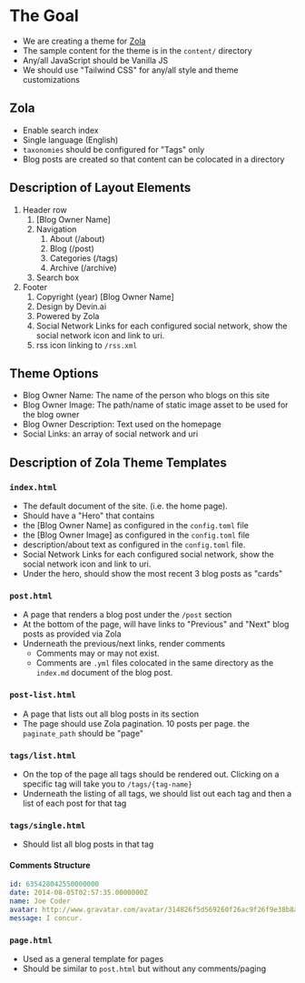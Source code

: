 # The Goal

- We are creating a theme for [Zola](https://www.getzola.org/)
- The sample content for the theme is in the `content/` directory
- Any/all JavaScript should be Vanilla JS
- We should use "Tailwind CSS" for any/all style and theme customizations

## Zola

- Enable search index
- Single language (English)
- `taxonomies` should be configured for "Tags" only
- Blog posts are created so that content can be colocated in a directory

## Description of Layout Elements

1. Header row
   1. [Blog Owner Name]
   2. Navigation
      1. About (/about)
      2. Blog (/post)
      3. Categories (/tags)
      4. Archive (/archive)
   3. Search box
2. Footer
   1. Copyright (year) [Blog Owner Name]
   2. Design by Devin.ai
   3. Powered by Zola
   4. Social Network Links for each configured social network, show the social network icon and link to uri.
   5. rss icon linking to `/rss.xml`

## Theme Options

- Blog Owner Name: The name of the person who blogs on this site
- Blog Owner Image: The path/name of static image asset to be used for the blog owner
- Blog Owner Description: Text used on the homepage
- Social Links: an array of social network and uri

## Description of Zola Theme Templates

### `index.html`

- The default document of the site. (i.e. the home page).
- Should have a "Hero" that contains
-   the [Blog Owner Name] as configured in the `config.toml` file
-   the [Blog Owner Image] as configured in the `config.toml` file
-   description/about text as configured in the `config.toml` file.
-   Social Network Links for each configured social network, show the social network icon and link to uri.
- Under the hero, should show the most recent 3 blog posts as "cards"

### `post.html`

- A page that renders a blog post under the `/post` section
- At the bottom of the page, will have links to "Previous" and "Next" blog posts as provided via Zola
- Underneath the previous/next links, render comments
  - Comments may or may not exist. 
  - Comments are `.yml` files colocated in the same directory as the `index.md` document of the blog post.

### `post-list.html`

- A page that lists out all blog posts in its section
- The page should use Zola pagination. 10 posts per page. the `paginate_path` should be "page"

### `tags/list.html`

- On the top of the page all tags should be rendered out. Clicking on a specific tag will take you to `/tags/{tag-name}`
- Underneath the listing of all tags, we should list out each tag and then a list of each post for that tag

### `tags/single.html`

- Should list all blog posts in that tag

#### Comments Structure

```yml
id: 635428042550000000
date: 2014-08-05T02:57:35.0000000Z
name: Joe Coder
avatar: http://www.gravatar.com/avatar/314826f5d569260f26ac9f26f9e38b8a.jpg?d=robohash
message: I concur.
```

### `page.html`

- Used as a general template for pages
- Should be similar to `post.html` but without any comments/paging